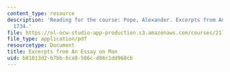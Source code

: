 ```yaml
---
content_type: resource
description: 'Reading for the course: Pope, Alexander. Excerpts from An Essay on Man,
  1734.'
file: https://ol-ocw-studio-app-production.s3.amazonaws.com/courses/21l-017-the-art-of-the-probable-literature-and-probability-spring-2008/b81013d2b7bb6ca0506cd86c1dd968cb_pope_man.pdf
file_type: application/pdf
resourcetype: Document
title: Excerpts from An Essay on Man
uid: b81013d2-b7bb-6ca0-506c-d86c1dd968cb
---
```

